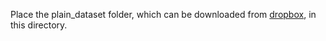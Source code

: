 Place the plain_dataset folder, which can be downloaded from [dropbox](https://www.dropbox.com/scl/fo/u38u47xq4kf51zhds16mz/AImhPziSKkpz1HS7ORnuC1c?rlkey=3we4ggnd4qjntv4gu1dgibtma&st=lc52udh3&dl=0), in this directory.
